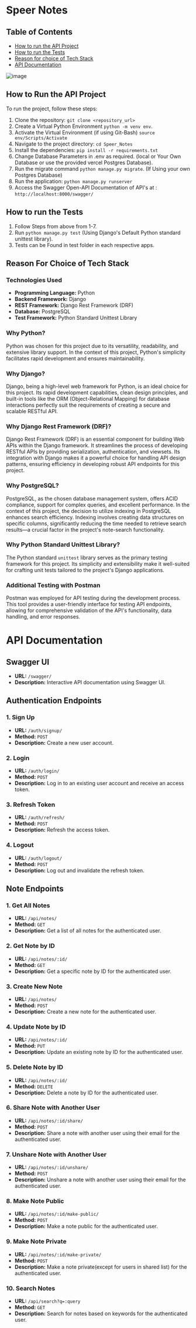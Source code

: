 # Speer Notes

## Table of Contents 

- [How to run the API Project](#how-to-run-the-api-project)
- [How to run the Tests](#how-to-run-the-tests)
- [Reason for choice of Tech Stack](#reason-for-choice-of-tech-stack)
- [API Documentation](#api-documentation)

![image](https://github.com/EGhost98/Speer_Notes/assets/76267623/cedacbda-942b-4c52-b530-ddc35e2b7c8b)


## How to Run the API Project
To run the project, follow these steps:

1. Clone the repository: `git clone <repository_url>`
2. Create a Virtual Python Environment `python -m venv env`.
3. Activate the Virtual Environment (if using Git-Bash) `source env/Scripts/Activate`
4. Navigate to the project directory: `cd Speer_Notes`
5. Install the dependencies: `pip install -r requirements.txt`
6. Change Database Parameters in .env as required. (local or Your Own Database or use the provided vercel Postgres Database).
7. Run the migrate command `python manage.py migrate`. (If Using your own Postgres Database)
8. Run the application: `python manage.py runserver`
9. Access the Swagger Open-API Documentation of API's at : `http://localhost:8000/swagger/`

## How to run the Tests

1. Follow Steps from above from 1-7.
2. Run `python manage.py test` (Using Django's Default Python standard unittest library).
3. Tests can be Found in test folder in each respective apps.

## Reason For Choice of Tech Stack

### Technologies Used

- **Programming Language:** Python
- **Backend Framework:** Django
- **REST Framework:** Django Rest Framework (DRF)
- **Database:** PostgreSQL
- **Test Framework:** Python Standard Unittest Library

### Why Python?

Python was chosen for this project due to its versatility, readability, and extensive library support. In the context of this project, Python's simplicity facilitates rapid development and ensures maintainability.

### Why Django?

Django, being a high-level web framework for Python, is an ideal choice for this project. Its rapid development capabilities, clean design principles, and built-in tools like the ORM (Object-Relational Mapping) for database interactions perfectly suit the requirements of creating a secure and scalable RESTful API.

### Why Django Rest Framework (DRF)?

Django Rest Framework (DRF) is an essential component for building Web APIs within the Django framework. It streamlines the process of developing RESTful APIs by providing serialization, authentication, and viewsets. Its integration with Django makes it a powerful choice for handling API design patterns, ensuring efficiency in developing robust API endpoints for this project.

### Why PostgreSQL?

PostgreSQL, as the chosen database management system, offers ACID compliance, support for complex queries, and excellent performance. In the context of this project, the decision to utilize indexing in PostgreSQL enhances search efficiency. Indexing involves creating data structures on specific columns, significantly reducing the time needed to retrieve search results—a crucial factor in the project's note-search functionality.

### Why Python Standard Unittest Library?

The Python standard `unittest` library serves as the primary testing framework for this project. Its simplicity and extensibility make it well-suited for crafting unit tests tailored to the project's Django applications.

### Additional Testing with Postman

Postman was employed for API testing during the development process. This tool provides a user-friendly interface for testing API endpoints, allowing for comprehensive validation of the API's functionality, data handling, and error responses.

# API Documentation

## Swagger UI

- **URL:** `/swagger/`
- **Description:** Interactive API documentation using Swagger UI.

## Authentication Endpoints

### 1. Sign Up

- **URL:** `/auth/signup/`
- **Method:** `POST`
- **Description:** Create a new user account.

### 2. Login

- **URL:** `/auth/login/`
- **Method:** `POST`
- **Description:** Log in to an existing user account and receive an access token.

### 3. Refresh Token

- **URL:** `/auth/refresh/`
- **Method:** `POST`
- **Description:** Refresh the access token.

### 4. Logout

- **URL:** `/auth/logout/`
- **Method:** `POST`
- **Description:** Log out and invalidate the refresh token.

## Note Endpoints

### 1. Get All Notes

- **URL:** `/api/notes/`
- **Method:** `GET`
- **Description:** Get a list of all notes for the authenticated user.

### 2. Get Note by ID

- **URL:** `/api/notes/:id/`
- **Method:** `GET`
- **Description:** Get a specific note by ID for the authenticated user.

### 3. Create New Note

- **URL:** `/api/notes/`
- **Method:** `POST`
- **Description:** Create a new note for the authenticated user.

### 4. Update Note by ID

- **URL:** `/api/notes/:id/`
- **Method:** `PUT`
- **Description:** Update an existing note by ID for the authenticated user.

### 5. Delete Note by ID

- **URL:** `/api/notes/:id/`
- **Method:** `DELETE`
- **Description:** Delete a note by ID for the authenticated user.

### 6. Share Note with Another User

- **URL:** `/api/notes/:id/share/`
- **Method:** `POST`
- **Description:** Share a note with another user using their email for the authenticated user.

### 7. Unshare Note with Another User

- **URL:** `/api/notes/:id/unshare/`
- **Method:** `POST`
- **Description:** Unshare a note with another user using their email for the authenticated user.

### 8. Make Note Public

- **URL:** `/api/notes/:id/make-public/`
- **Method:** `POST`
- **Description:** Make a note public for the authenticated user.

### 9. Make Note Private

- **URL:** `/api/notes/:id/make-private/`
- **Method:** `POST`
- **Description:** Make a note private(except for users in shared list) for the authenticated user.

### 10. Search Notes

- **URL:** `/api/search?q=:query`
- **Method:** `GET`
- **Description:** Search for notes based on keywords for the authenticated user.